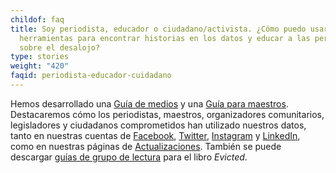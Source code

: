 ```yaml
---
childof: faq
title: Soy periodista, educador o ciudadano/activista. ¿Cómo puedo usar sus
  herramientas para encontrar historias en los datos y educar a las personas
  sobre el desalojo?
type: stories
weight: "420"
faqid: periodista-educador-cuidadano
---
```

Hemos desarrollado una [Guía de medios](https://evictionlab.org/updates/media/media-guide/) y una [Guía para maestros](https://evictionlab.org/updates/blog/eviction-lab-teacher-guide/). Destacaremos cómo los periodistas, maestros, organizadores comunitarios, legisladores y ciudadanos comprometidos han utilizado nuestros datos, tanto en nuestras cuentas de [Facebook](https://www.facebook.com/evictionlab/), [Twitter](https://twitter.com/evictionlab), [Instagram](https://www.instagram.com/evictionlab/) y [LinkedIn](https://www.linkedin.com/company/evictionlab/), como en nuestras páginas de [Actualizaciones](https://evictionlab.org/updates). También se puede descargar [guías de grupo de lectura](http://www.evictedbook.com/reading-group-guides) para el libro *Evicted*.